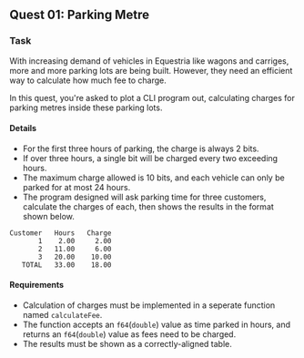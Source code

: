 ## Quest 01: Parking Metre
### Task
With increasing demand of vehicles in Equestria like wagons and carriges, more and more parking lots are being built. However, they need an efficient way to calculate how much fee to charge.

In this quest, you're asked to plot a CLI program out, calculating charges for parking metres inside these parking lots.

#### Details
* For the first three hours of parking, the charge is always 2 bits.
* If over three hours, a single bit will be charged every two exceeding hours.
* The maximum charge allowed is 10 bits, and each vehicle can only be parked for at most 24 hours.
* The program designed will ask parking time for three customers, calculate the charges of each, then shows the results in the format shown below.
```
Customer   Hours   Charge
       1    2.00     2.00
       2   11.00     6.00
       3   20.00    10.00
   TOTAL   33.00    18.00
```

#### Requirements
* Calculation of charges must be implemented in a seperate function named `calculateFee`.
* The function accepts an `f64`(`double`) value as time parked in hours, and returns an `f64`(`double`) value as fees need to be charged.
* The results must be shown as a correctly-aligned table.